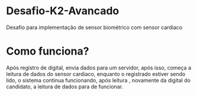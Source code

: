 # Desafio-K2-Avancado

Desafio para implementação de sensor biométrico com sensor cardiaco

# Como funciona?

Após registro de digital, envia dados para um servidor, após isso, começa a leitura de dados do sensor cardiaco, enquanto o registrado estiver sendo lido, o sistema continua funcionando, após leitura , novamente da digital do candidato, a leitura de dados para de funcionar.
